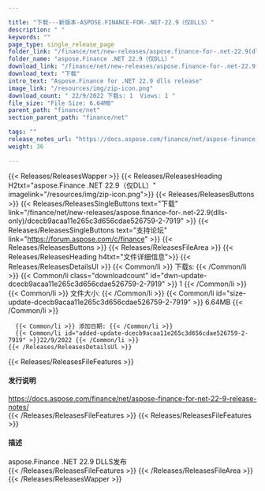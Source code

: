 ```yaml
---

title: "下载---新版本-ASPOSE.FINANCE-FOR-.NET-22.9（仅DLLS）"
description: " "
keywords: ""
page_type: single_release_page
folder_link: "/finance/net/new-releases/aspose.finance-for-.net-22.9(dlls-only)/"
folder_name: "aspose.Finance .NET 22.9（仅DLL）"
download_link: "/finance/net/new-releases/aspose.finance-for-.net-22.9(dlls-only)/dcecb9acaa11e265c3d656cdae526759-2-7919"
download_text: "下载"
intro_text: "Aspose.Finance for .NET 22.9 dlls release"
image_link: "/resources/img/zip-icon.png"
download_count: " 22/9/2022 下载s: 1  Views: 1 "
file_size: "File Size: 6.64MB"
parent_path: "finance/net"
section_parent_path: "finance/net"

tags: ""
release_notes_url: "https://docs.aspose.com/finance/net/aspose-finance-for-net-22-9-release-notes/"
weight: 36

---
```


{{< Releases/ReleasesWapper >}}
  {{< Releases/ReleasesHeading H2txt="aspose.Finance .NET 22.9（仅DLL）" imagelink="/resources/img/zip-icon.png">}}
  {{< Releases/ReleasesButtons >}}
    {{< Releases/ReleasesSingleButtons text="下载" link="/finance/net/new-releases/aspose.finance-for-.net-22.9(dlls-only)/dcecb9acaa11e265c3d656cdae526759-2-7919" >}}
    {{< Releases/ReleasesSingleButtons text="支持论坛" link="https://forum.aspose.com/c/finance" >}}
  {{< Releases/ReleasesButtons >}}
  {{< Releases/ReleasesFileArea >}}
    {{< Releases/ReleasesHeading h4txt="文件详细信息">}}
    {{< Releases/ReleasesDetailsUl >}}
      {{< Common/li >}} 下载s: {{< /Common/li >}}
      {{< Common/li class="downloadcount" id="dwn-update-dcecb9acaa11e265c3d656cdae526759-2-7919" >}} 1 {{< /Common/li >}}
      {{< Common/li >}} 文件大小: {{< /Common/li >}}
      {{< Common/li id="size-update-dcecb9acaa11e265c3d656cdae526759-2-7919" >}} 6.64MB {{< /Common/li >}}

      {{< Common/li >}} 添加日期: {{< /Common/li >}}
      {{< Common/li id="added-update-dcecb9acaa11e265c3d656cdae526759-2-7919" >}}22/9/2022 {{< /Common/li >}}
    {{< /Releases/ReleasesDetailsUl >}}

  {{< Releases/ReleasesFileFeatures >}}
      <h4>发行说明</h4><div><a href='https://docs.aspose.com/finance/net/aspose-finance-for-net-22-9-release-notes/'>https://docs.aspose.com/finance/net/aspose-finance-for-net-22-9-release-notes/</a></div>
  {{< /Releases/ReleasesFileFeatures >}}
  {{< Releases/ReleasesFileFeatures >}}
      <h4>描述</h4><div class="HTMLDescription">aspose.Finance .NET 22.9 DLLS发布</div>
  {{< /Releases/ReleasesFileFeatures >}}
 {{< /Releases/ReleasesFileArea >}}
{{< /Releases/ReleasesWapper >}}


